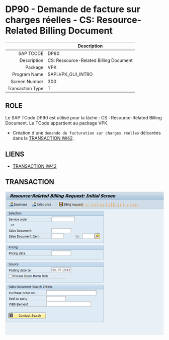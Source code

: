 # **DP90 - Demande de facture sur charges réelles - CS: Resource-Related Billing Document**

|                  | Description                            |
|-----------------:|----------------------------------------|
|        SAP TCODE | DP90                                   |
|      Description | CS: Ressource-Related Billing Document |
|          Package | VPK                                    |
|     Program Name | SAPLVPK_GUI_INTRO                      |
|    Screen Number | 300                                    |
| Transaction Type | T                                      |

## ROLE

Le SAP TCode DP90 est utilisé pour la tâche : CS : Resource-Related Billing Document. Le TCode appartient au package VPK.

- Création d'une `demande de facturation sur charges réelles` délcarées dans la [TRANSACTION IW42](./TCODE_IW42.md).

## LIENS

- [TRANSACTION IW42](./TCODE_IW42.md)

## TRANSACTION

![](../ressources/22_tcode_dp90_01.png)